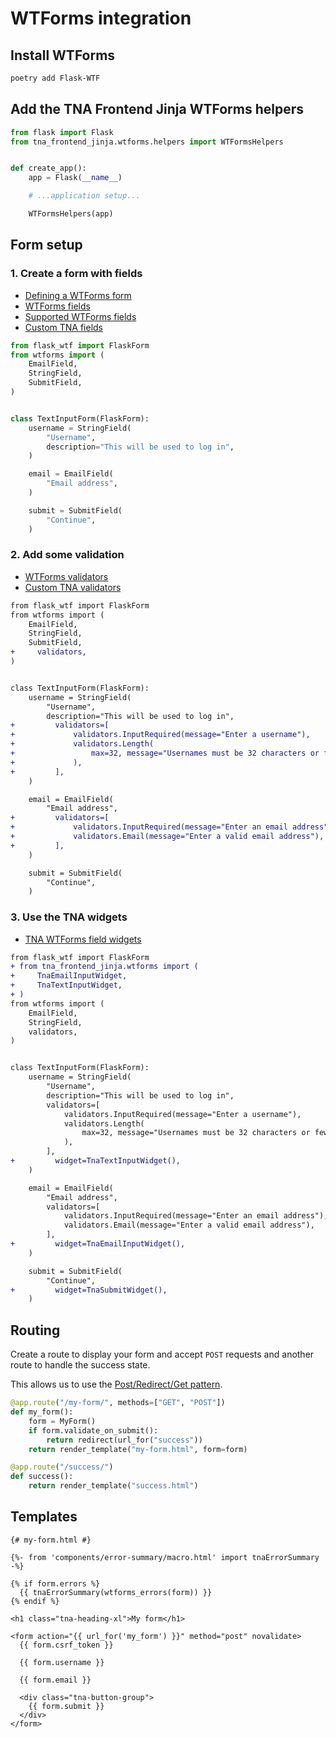 # WTForms integration

## Install WTForms

```sh
poetry add Flask-WTF
```

## Add the TNA Frontend Jinja WTForms helpers

```py
from flask import Flask
from tna_frontend_jinja.wtforms.helpers import WTFormsHelpers


def create_app():
    app = Flask(__name__)

    # ...application setup...

    WTFormsHelpers(app)
```

## Form setup

### 1. Create a form with fields

- [Defining a WTForms form](https://wtforms.readthedocs.io/en/3.1.x/forms/#defining-forms)
- [WTForms fields](https://wtforms.readthedocs.io/en/3.1.x/fields/)
- [Supported WTForms fields](./field-widgets.md)
- [Custom TNA fields](./tna-fields.md)

```py
from flask_wtf import FlaskForm
from wtforms import (
    EmailField,
    StringField,
    SubmitField,
)


class TextInputForm(FlaskForm):
    username = StringField(
        "Username",
        description="This will be used to log in",
    )

    email = EmailField(
        "Email address",
    )

    submit = SubmitField(
        "Continue",
    )
```

### 2. Add some validation

- [WTForms validators](https://wtforms.readthedocs.io/en/3.1.x/validators/)
- [Custom TNA validators](./tna-validators.md)

```diff
from flask_wtf import FlaskForm
from wtforms import (
    EmailField,
    StringField,
    SubmitField,
+     validators,
)


class TextInputForm(FlaskForm):
    username = StringField(
        "Username",
        description="This will be used to log in",
+         validators=[
+             validators.InputRequired(message="Enter a username"),
+             validators.Length(
+                 max=32, message="Usernames must be 32 characters or fewer"
+             ),
+         ],
    )

    email = EmailField(
        "Email address",
+         validators=[
+             validators.InputRequired(message="Enter an email address"),
+             validators.Email(message="Enter a valid email address"),
+         ],
    )

    submit = SubmitField(
        "Continue",
    )
```

### 3. Use the TNA widgets

- [TNA WTForms field widgets](./field-widgets.md)

```diff
from flask_wtf import FlaskForm
+ from tna_frontend_jinja.wtforms import (
+     TnaEmailInputWidget,
+     TnaTextInputWidget,
+ )
from wtforms import (
    EmailField,
    StringField,
    validators,
)


class TextInputForm(FlaskForm):
    username = StringField(
        "Username",
        description="This will be used to log in",
        validators=[
            validators.InputRequired(message="Enter a username"),
            validators.Length(
                max=32, message="Usernames must be 32 characters or fewer"
            ),
        ],
+         widget=TnaTextInputWidget(),
    )

    email = EmailField(
        "Email address",
        validators=[
            validators.InputRequired(message="Enter an email address"),
            validators.Email(message="Enter a valid email address"),
        ],
+         widget=TnaEmailInputWidget(),
    )

    submit = SubmitField(
        "Continue",
+         widget=TnaSubmitWidget(),
    )
```

## Routing

Create a route to display your form and accept `POST` requests and another route to handle the success state.

This allows us to use the [Post/Redirect/Get pattern](https://en.wikipedia.org/wiki/Post/Redirect/Get).

```python
@app.route("/my-form/", methods=["GET", "POST"])
def my_form():
    form = MyForm()
    if form.validate_on_submit():
        return redirect(url_for("success"))
    return render_template("my-form.html", form=form)

@app.route("/success/")
def success():
    return render_template("success.html")
```

## Templates

```jinja2
{# my-form.html #}

{%- from 'components/error-summary/macro.html' import tnaErrorSummary -%}

{% if form.errors %}
  {{ tnaErrorSummary(wtforms_errors(form)) }}
{% endif %}

<h1 class="tna-heading-xl">My form</h1>

<form action="{{ url_for('my_form') }}" method="post" novalidate>
  {{ form.csrf_token }}

  {{ form.username }}

  {{ form.email }}

  <div class="tna-button-group">
    {{ form.submit }}
  </div>
</form>
```

